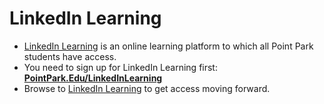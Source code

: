 # LinkedIn Learning

- [LinkedIn Learning](https://en.wikipedia.org/wiki/LinkedIn_Learning) is an online learning platform to which all Point Park students have access.
- You need to sign up for LinkedIn Learning first: [**PointPark.Edu/LinkedInLearning**](https://pointpark.edu/LinkedInLearning)
- Browse to [LinkedIn Learning](https://www.linkedin.com/learning/) to get access moving forward.
